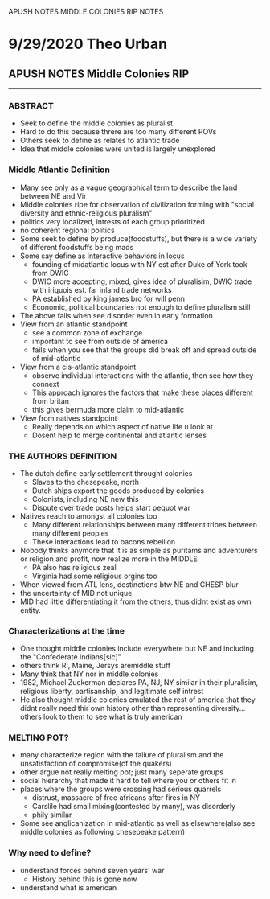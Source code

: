 APUSH NOTES MIDDLE COLONIES RIP NOTES

# 9/29/2020 Theo Urban
## APUSH NOTES Middle Colonies RIP
***
### ABSTRACT
 - Seek to define the middle colonies as pluralist
 - Hard to do this because threre are too many different POVs
 - Others seek to define as relates to atlantic trade
 - Idea that middle colonies were united is largely unexplored

### Middle Atlantic Definition
 - Many see only as a vague geographical term to describe the land between NE and Vir
 - Middle colonies ripe for observation of civilization forming with "social diversity and ethnic-religious pluralism"
 - politics very localized, intrests of each group prioritized
 - no coherent regional politics
 - Some seek to define by produce(foodstuffs), but there is a wide variety of different foodstuffs being mads
 - Some say define as interactive behaviors in locus
	 - founding of midatlantic locus with NY est after Duke of York took from DWIC
	 - DWIC more accepting, mixed, gives idea of pluralisim, DWIC trade with iriquois est. far inland trade networks
	 - PA established by king james bro for will penn
	 - Economic, political boundaries not enough to define pluralism still
 - The above fails when see disorder even in early formation
 - View from an atlantic standpoint
	 - see a common zone of exchange
	 - important to see from outside of america
	 - fails when you see that the groups did break off and spread outside of mid-atlantic
 - View from a cis-atlantic standpoint
	 - observe individual interactions with the atlantic, then see how they connext
	 - This approach ignores the factors that make these places different from britan
	 - this gives bermuda more claim to mid-atlantic
 - View from natives standpoint
	 - Really depends on which aspect of native life u look at
	 - Dosent help to merge continental and atlantic lenses

### THE AUTHORS DEFINITION

 - The dutch define early settlement throught colonies
	 - Slaves to the chesepeake, north
	 - Dutch ships export the goods produced by colonies
	 - Colonists, including NE new this
	 - Dispute over trade posts helps start pequot war
 - Natives reach to amongst all colonies too
	 - Many different relationships between many different tribes between many different peoples
	 - These interactions lead to bacons rebellion
 - Nobody thinks anymore that it is as simple as puritams and adventurers or religion and profit, now realize more in the MIDDLE
	 - PA also has religious zeal
	 - Virginia had some religious orgins too
 - When viewed from ATL lens, destinctions btw NE and CHESP blur
 - the uncertainty of MID not unique
 - MID had little differentiating it from the others, thus didnt exist as own entity.


### Characterizations at the time

 - One thought middle colonies include everywhere but NE and including the "Confederate Indians[sic]"
 - others think RI, Maine, Jersys aremiddle stuff
 - Many think that NY nor in middle colonies
 - 1982, Michael Zuckerman declares PA, NJ, NY similar in their pluralisim, religious liberty, partisanship, and legitimate self intrest
 - He also thought middle colonies emulated the rest of america that they didnt really need thir own history other than representing diversity... others look to them to see what is truly american


### MELTING POT?
 - many characterize region with the faliure of pluralism and the unsatisfaction of compromise(of the quakers)
 - other argue not really melting pot; just many seperate groups
 - social hierarchy that made it hard to tell where you or others fit in
 - places where the groups were crossing had serious quarrels
	 - distrust, massacre of free africans after fires in NY
	 - Carslile had small mixing(contested by many), was disorderly
	- phily similar
- Some see anglicanization in mid-atlantic as well as elsewhere(also see middle colonies as following chesepeake pattern)

### Why need to define?
 - understand forces behind seven years' war
	 - History behind this is gone now
 - understand what is american
